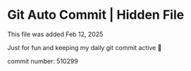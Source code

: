 # Git Auto Commit | Hidden File

This file was added Feb 12, 2025

Just for fun and keeping my daily git commit active 🤪

commit number: 510299
